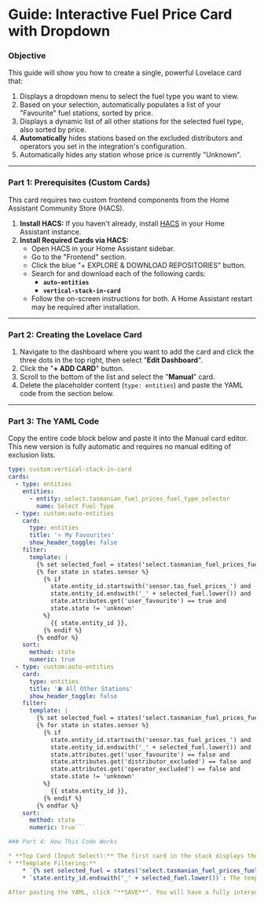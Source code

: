 # Guide: Interactive Fuel Price Card with Dropdown

### Objective

This guide will show you how to create a single, powerful Lovelace card that:

1.  Displays a dropdown menu to select the fuel type you want to view.
2.  Based on your selection, automatically populates a list of your "Favourite" fuel stations, sorted by price.
3.  Displays a dynamic list of all other stations for the selected fuel type, also sorted by price.
4.  **Automatically** hides stations based on the excluded distributors and operators you set in the integration's configuration.
5.  Automatically hides any station whose price is currently "Unknown".

---

### Part 1: Prerequisites (Custom Cards)

This card requires two custom frontend components from the Home Assistant Community Store (HACS).

1.  **Install HACS:** If you haven't already, install [HACS](https://hacs.xyz/) in your Home Assistant instance.
2.  **Install Required Cards via HACS:**
    * Open HACS in your Home Assistant sidebar.
    * Go to the "Frontend" section.
    * Click the blue "+ EXPLORE & DOWNLOAD REPOSITORIES" button.
    * Search for and download each of the following cards:
        * **`auto-entities`**
        * **`vertical-stack-in-card`**
    * Follow the on-screen instructions for both. A Home Assistant restart may be required after installation.

---

### Part 2: Creating the Lovelace Card

1.  Navigate to the dashboard where you want to add the card and click the three dots in the top right, then select "**Edit Dashboard**".
2.  Click the "**+ ADD CARD**" button.
3.  Scroll to the bottom of the list and select the "**Manual**" card.
4.  Delete the placeholder content (`type: entities`) and paste the YAML code from the section below.

---

### Part 3: The YAML Code

Copy the entire code block below and paste it into the Manual card editor. This new version is fully automatic and requires no manual editing of exclusion lists.

```yaml
type: custom:vertical-stack-in-card
cards:
  - type: entities
    entities:
      - entity: select.tasmanian_fuel_prices_fuel_type_selector
        name: Select Fuel Type
  - type: custom:auto-entities
    card:
      type: entities
      title: '⭐ My Favourites'
      show_header_toggle: false
    filter:
      template: |
        {% set selected_fuel = states('select.tasmanian_fuel_prices_fuel_type_selector') %}
        {% for state in states.sensor %}
          {% if 
            state.entity_id.startswith('sensor.tas_fuel_prices_') and
            state.entity_id.endswith('_' + selected_fuel.lower()) and 
            state.attributes.get('user_favourite') == true and 
            state.state != 'unknown' 
          %}
            {{ state.entity_id }},
          {% endif %}
        {% endfor %}
    sort:
      method: state
      numeric: true
  - type: custom:auto-entities
    card:
      type: entities
      title: '⛽ All Other Stations'
      show_header_toggle: false
    filter:
      template: |
        {% set selected_fuel = states('select.tasmanian_fuel_prices_fuel_type_selector') %}
        {% for state in states.sensor %}
          {% if
            state.entity_id.startswith('sensor.tas_fuel_prices_') and
            state.entity_id.endswith('_' + selected_fuel.lower()) and
            state.attributes.get('user_favourite') == false and
            state.attributes.get('distributor_excluded') == false and
            state.attributes.get('operator_excluded') == false and
            state.state != 'unknown'
          %}
            {{ state.entity_id }},
          {% endif %}
        {% endfor %}
    sort:
      method: state
      numeric: true```

### Part 4: How This Code Works

* **Top Card (Input Select):** The first card in the stack displays the `select.tasmanian_fuel_prices_fuel_type_selector` entity, which is automatically created by the integration.
* **Template Filtering:**
    * `{% set selected_fuel = states('select.tasmanian_fuel_prices_fuel_type_selector') %}`: This line gets the currently selected value from the auto-created dropdown.
    * `state.entity_id.endswith('_' + selected_fuel.lower())`: The template uses this `selected_fuel` variable to dynamically filter the sensors. We use `.lower()` to ensure the match works correctly even if the case is different. When you change the dropdown, the `auto-entities` card automatically re-runs the filter and updates the list.

After pasting the YAML, click "**SAVE**". You will have a fully interactive card that allows you to switch between different fuel types without any manual setup.
